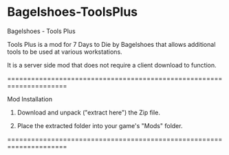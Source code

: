 # Bagelshoes-ToolsPlus
Bagelshoes - Tools Plus

Tools Plus is a mod for 7 Days to Die by Bagelshoes that allows additional tools to be used at various workstations.

It is a server side mod that does not require a client download to function.

=====================================================================

Mod Installation

1. Download and unpack ("extract here") the Zip file.

2. Place the extracted folder into your game's "Mods" folder.

=====================================================================
